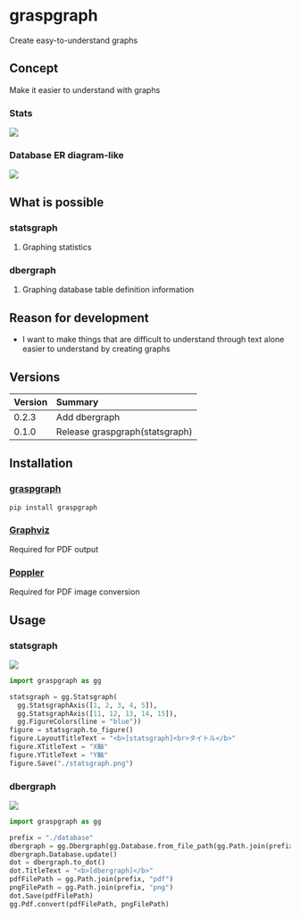 # graspgraph
Create easy-to-understand graphs

## Concept
Make it easier to understand with graphs

### Stats
![](./images/stats/usage.png)

### Database ER diagram-like
![](./images/dber/usage.png)

## What is possible
### statsgraph
1. Graphing statistics

### dbergraph
1. Graphing database table definition information

## Reason for development
- I want to make things that are difficult to understand through text alone easier to understand by creating graphs

## Versions

|Version|Summary|
|:--|:--|
|0.2.3|Add dbergraph|
|0.1.0|Release graspgraph(statsgraph)|

## Installation
### [graspgraph](https://pypi.org/project/graspgraph/)
`pip install graspgraph`

### [Graphviz](https://graphviz.org/download/)
Required for PDF output

### [Poppler](https://github.com/Belval/pdf2image?tab=readme-ov-file)
Required for PDF image conversion

## Usage
### statsgraph
![](./images/stats/usage.png)
```python
import graspgraph as gg

statsgraph = gg.Statsgraph(
  gg.StatsgraphAxis([1, 2, 3, 4, 5]),
  gg.StatsgraphAxis([11, 12, 13, 14, 15]),
  gg.FigureColors(line = "blue"))
figure = statsgraph.to_figure()
figure.LayoutTitleText = "<b>[statsgraph]<br>タイトル</b>"
figure.XTitleText = "X軸"
figure.YTitleText = "Y軸"
figure.Save("./statsgraph.png")
```

### dbergraph
![](./images/dber/usage.png)
```python
import graspgraph as gg

prefix = "./database"
dbergraph = gg.Dbergraph(gg.Database.from_file_path(gg.Path.join(prefix, "yaml")))
dbergraph.Database.update()
dot = dbergraph.to_dot()
dot.TitleText = "<b>[dbergraph]</b>"
pdfFilePath = gg.Path.join(prefix, "pdf")
pngFilePath = gg.Path.join(prefix, "png")
dot.Save(pdfFilePath)
gg.Pdf.convert(pdfFilePath, pngFilePath)
```

